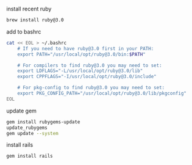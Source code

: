 install recent ruby

```bash
brew install ruby@3.0
```

add to bashrc

```bash
cat << EOL > ~/.bashrc
	# If you need to have ruby@3.0 first in your PATH:
	export PATH="/usr/local/opt/ruby@3.0/bin:$PATH"

	# For compilers to find ruby@3.0 you may need to set:
	export LDFLAGS="-L/usr/local/opt/ruby@3.0/lib"
	export CPPFLAGS="-I/usr/local/opt/ruby@3.0/include"

	# For pkg-config to find ruby@3.0 you may need to set:
	export PKG_CONFIG_PATH="/usr/local/opt/ruby@3.0/lib/pkgconfig"
EOL
```

update gem

```bash
gem install rubygems-update
update_rubygems
gem update --system
```

install rails

```bash
gem install rails
```
